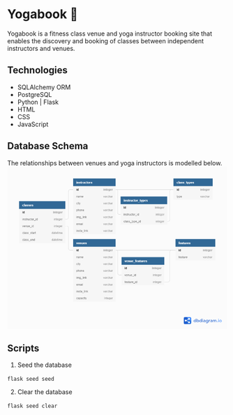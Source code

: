 # Yogabook 🧘
Yogabook is a fitness class venue and yoga instructor booking site that enables the discovery and booking of classes between independent instructors and venues.

## Technologies
* SQLAlchemy ORM
* PostgreSQL
* Python | Flask
* HTML
* CSS
* JavaScript

## Database Schema
The relationships between venues and yoga instructors is modelled below.
![](yoga.png)

## Scripts

1. Seed the database

``` flask seed seed ```

2. Clear the database

``` flask seed clear ```
